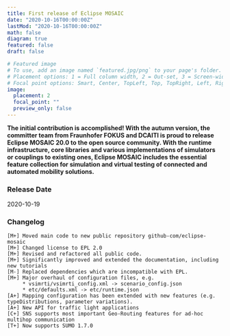 ```yaml
---
title: First release of Eclipse MOSAIC
date: "2020-10-16T00:00:00Z"
lastMod: "2020-10-16T00:00:00Z"
math: false
diagram: true
featured: false
draft: false

# Featured image
# To use, add an image named `featured.jpg/png` to your page's folder.
# Placement options: 1 = Full column width, 2 = Out-set, 3 = Screen-width
# Focal point options: Smart, Center, TopLeft, Top, TopRight, Left, Right, BottomLeft, Bottom, BottomRight
image:
  placement: 2
  focal_point: ""
  preview_only: false
---
```


**The initial contribution is accomplished! With the autumn version, the committer team from Fraunhofer FOKUS and DCAITI is proud to release Eclipse MOSAIC 20.0 to the open source community. With the runtime infrastructure, core libraries and various implementations of simulators or couplings to existing ones, Eclipse MOSAIC includes the essential feature collection for simulation and virtual testing of connected and automated mobility solutions.**


### Release Date
2020-10-19

### Changelog

```shell
[M+] Moved main code to new public repository github-com/eclipse-mosaic
[M+] Changed license to EPL 2.0
[M+] Revised and refactored all public code.
[M+] Significantly improved and extended the documentation, including new tutorials
[M-] Replaced dependencies which are incompatible with EPL.
[M+] Major overhaul of configuration files, e.g.
     * vsimrti/vsimrti_config.xml -> scenario_config.json
     * etc/defaults.xml -> etc/runtime.json
[A+] Mapping configuration has been extended with new features (e.g. typeDistributions, parameter variations).
[A+] New API for traffic light applications
[C+] SNS supports most important Geo-Routing features for ad-hoc multihop communication
[T+] Now supports SUMO 1.7.0
```